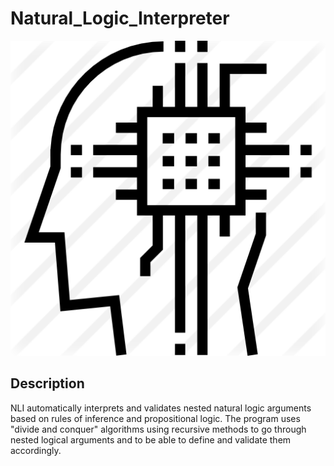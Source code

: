 # Natural_Logic_Interpreter

<p align="center">
<img src="hi.png">
</p>

## Description
NLI automatically interprets and validates nested natural logic arguments based
on rules of inference and propositional logic. The program uses "divide and conquer" algorithms
using recursive methods to go through nested logical arguments and to be able to define
and validate them accordingly.

